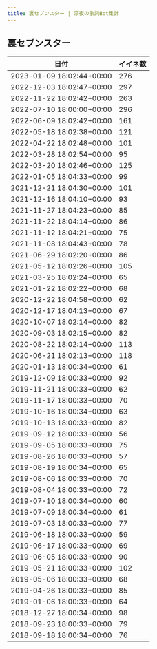 ```yaml
---
title: 裏セブンスター | 深夜の歌詞Bot集計
---
```

## 裏セブンスター

|日付|イイネ数|
|-|-|
|2023-01-09 18:02:44+00:00|276|
|2022-12-03 18:02:47+00:00|297|
|2022-11-22 18:02:42+00:00|263|
|2022-07-10 18:00:00+00:00|296|
|2022-06-09 18:02:42+00:00|161|
|2022-05-18 18:02:38+00:00|121|
|2022-04-22 18:02:48+00:00|101|
|2022-03-28 18:02:54+00:00|95|
|2022-03-20 18:02:46+00:00|125|
|2022-01-05 18:04:33+00:00|99|
|2021-12-21 18:04:30+00:00|101|
|2021-12-16 18:04:10+00:00|93|
|2021-11-27 18:04:23+00:00|85|
|2021-11-22 18:04:14+00:00|86|
|2021-11-12 18:04:21+00:00|75|
|2021-11-08 18:04:43+00:00|78|
|2021-06-29 18:02:20+00:00|86|
|2021-05-12 18:02:26+00:00|105|
|2021-03-25 18:02:24+00:00|65|
|2021-01-22 18:02:22+00:00|68|
|2020-12-22 18:04:58+00:00|62|
|2020-12-17 18:04:13+00:00|67|
|2020-10-07 18:02:14+00:00|82|
|2020-09-03 18:02:15+00:00|82|
|2020-08-22 18:02:14+00:00|113|
|2020-06-21 18:02:13+00:00|118|
|2020-01-13 18:00:34+00:00|61|
|2019-12-09 18:00:33+00:00|92|
|2019-11-21 18:00:33+00:00|62|
|2019-11-17 18:00:33+00:00|70|
|2019-10-16 18:00:34+00:00|63|
|2019-10-13 18:00:33+00:00|82|
|2019-09-12 18:00:33+00:00|56|
|2019-09-05 18:00:33+00:00|75|
|2019-08-26 18:00:33+00:00|57|
|2019-08-19 18:00:34+00:00|65|
|2019-08-06 18:00:33+00:00|70|
|2019-08-04 18:00:33+00:00|72|
|2019-07-10 18:00:34+00:00|60|
|2019-07-09 18:00:34+00:00|61|
|2019-07-03 18:00:33+00:00|77|
|2019-06-18 18:00:33+00:00|59|
|2019-06-17 18:00:33+00:00|69|
|2019-06-05 18:00:33+00:00|90|
|2019-05-21 18:00:33+00:00|102|
|2019-05-06 18:00:33+00:00|68|
|2019-04-26 18:00:33+00:00|85|
|2019-01-06 18:00:33+00:00|64|
|2018-12-27 18:00:34+00:00|98|
|2018-09-23 18:00:33+00:00|79|
|2018-09-18 18:00:34+00:00|76|
